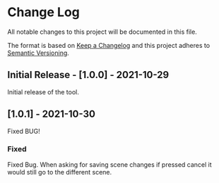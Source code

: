 # Change Log
All notable changes to this project will be documented in this file.

The format is based on [Keep a Changelog](http://keepachangelog.com/)
and this project adheres to [Semantic Versioning](http://semver.org/).

## Initial Release - [1.0.0] - 2021-10-29

Initial release of the tool.

## [1.0.1] - 2021-10-30

Fixed BUG!

### Fixed
Fixed Bug. When asking for saving scene changes if pressed cancel it would still go to the different scene.
